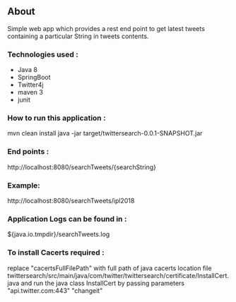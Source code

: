 ## About
Simple web app which provides a rest end point to get latest tweets containing a particular String in tweets contents.

### Technologies used :
* Java 8 
* SpringBoot
* Twitter4j
* maven 3
* junit

### How to run this application :
mvn clean install java -jar target/twittersearch-0.0.1-SNAPSHOT.jar

### End points :
http://localhost:8080/searchTweets/{searchString}

### Example:
http://localhost:8080/searchTweets/ipl2018

### Application Logs can be found in : 
${java.io.tmpdir}/searchTweets.log

### To install Cacerts required :
replace "cacertsFullFilePath" with full path of java cacerts location file twittersearch/src/main/java/com/twitter/twittersearch/certificate/InstallCert.java 
and run the java class InstallCert by passing parameters "api.twitter.com:443" "changeit"

